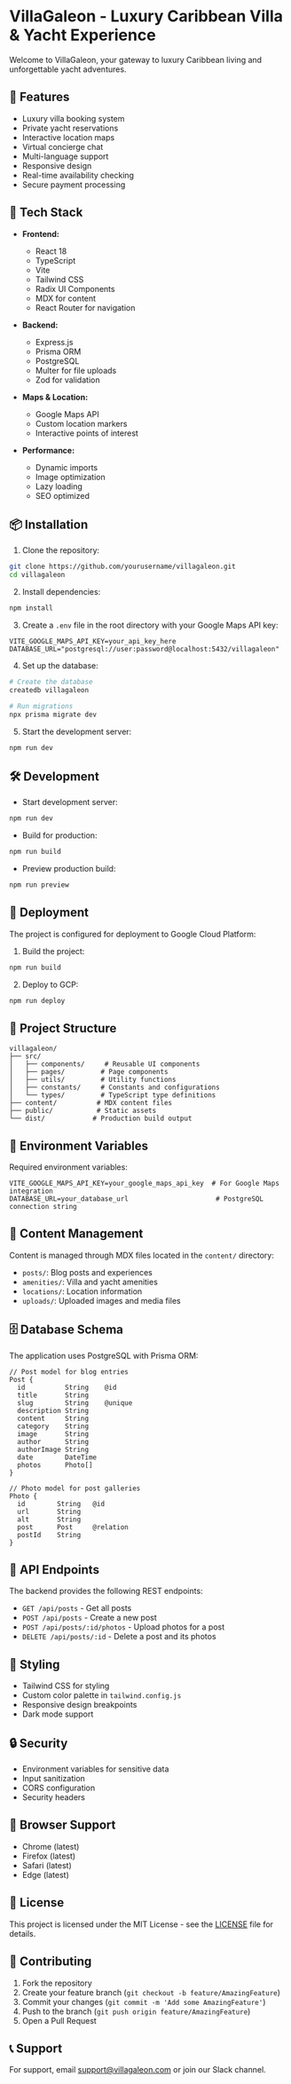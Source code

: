 # VillaGaleon - Luxury Caribbean Villa & Yacht Experience

Welcome to VillaGaleon, your gateway to luxury Caribbean living and unforgettable yacht adventures.

## 🌊 Features

- Luxury villa booking system
- Private yacht reservations
- Interactive location maps
- Virtual concierge chat
- Multi-language support
- Responsive design
- Real-time availability checking
- Secure payment processing

## 🚀 Tech Stack

- **Frontend:**
  - React 18
  - TypeScript
  - Vite
  - Tailwind CSS
  - Radix UI Components
  - MDX for content
  - React Router for navigation

- **Backend:**
  - Express.js
  - Prisma ORM
  - PostgreSQL
  - Multer for file uploads
  - Zod for validation

- **Maps & Location:**
  - Google Maps API
  - Custom location markers
  - Interactive points of interest

- **Performance:**
  - Dynamic imports
  - Image optimization
  - Lazy loading
  - SEO optimized

## 📦 Installation

1. Clone the repository:
```bash
git clone https://github.com/yourusername/villagaleon.git
cd villagaleon
```

2. Install dependencies:
```bash
npm install
```

3. Create a `.env` file in the root directory with your Google Maps API key:
```env
VITE_GOOGLE_MAPS_API_KEY=your_api_key_here
DATABASE_URL="postgresql://user:password@localhost:5432/villagaleon"
```

4. Set up the database:
```bash
# Create the database
createdb villagaleon

# Run migrations
npx prisma migrate dev
```

5. Start the development server:
```bash
npm run dev
```

## 🛠️ Development

- Start development server:
```bash
npm run dev
```

- Build for production:
```bash
npm run build
```

- Preview production build:
```bash
npm run preview
```

## 🚢 Deployment

The project is configured for deployment to Google Cloud Platform:

1. Build the project:
```bash
npm run build
```

2. Deploy to GCP:
```bash
npm run deploy
```

## 📁 Project Structure

```
villagaleon/
├── src/
│   ├── components/     # Reusable UI components
│   ├── pages/         # Page components
│   ├── utils/         # Utility functions
│   ├── constants/     # Constants and configurations
│   └── types/         # TypeScript type definitions
├── content/          # MDX content files
├── public/           # Static assets
└── dist/            # Production build output
```

## 🔑 Environment Variables

Required environment variables:

```env
VITE_GOOGLE_MAPS_API_KEY=your_google_maps_api_key  # For Google Maps integration
DATABASE_URL=your_database_url                      # PostgreSQL connection string
```

## 📝 Content Management

Content is managed through MDX files located in the `content/` directory:

- `posts/`: Blog posts and experiences
- `amenities/`: Villa and yacht amenities
- `locations/`: Location information
- `uploads/`: Uploaded images and media files

## 🗄️ Database Schema

The application uses PostgreSQL with Prisma ORM:

```prisma
// Post model for blog entries
Post {
  id          String    @id
  title       String
  slug        String    @unique
  description String
  content     String
  category    String
  image       String
  author      String
  authorImage String
  date        DateTime
  photos      Photo[]
}

// Photo model for post galleries
Photo {
  id        String   @id
  url       String
  alt       String
  post      Post     @relation
  postId    String
}
```

## 🔌 API Endpoints

The backend provides the following REST endpoints:

- `GET /api/posts` - Get all posts
- `POST /api/posts` - Create a new post
- `POST /api/posts/:id/photos` - Upload photos for a post
- `DELETE /api/posts/:id` - Delete a post and its photos

## 🎨 Styling

- Tailwind CSS for styling
- Custom color palette in `tailwind.config.js`
- Responsive design breakpoints
- Dark mode support

## 🔒 Security

- Environment variables for sensitive data
- Input sanitization
- CORS configuration
- Security headers

## 📱 Browser Support

- Chrome (latest)
- Firefox (latest)
- Safari (latest)
- Edge (latest)

## 📄 License

This project is licensed under the MIT License - see the [LICENSE](LICENSE) file for details.

## 👥 Contributing

1. Fork the repository
2. Create your feature branch (`git checkout -b feature/AmazingFeature`)
3. Commit your changes (`git commit -m 'Add some AmazingFeature'`)
4. Push to the branch (`git push origin feature/AmazingFeature`)
5. Open a Pull Request

## 📞 Support

For support, email support@villagaleon.com or join our Slack channel.